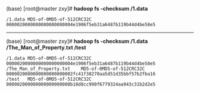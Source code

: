 

(base) [root@master zxy]# __hadoop fs -checksum /1.data__
```
/1.data	MD5-of-0MD5-of-512CRC32C	0000020000000000000000004e1906f5eb31a6487b119b44d4be58e5
```
----------
(base) [root@master zxy]# __hadoop fs -checksum /1.data /The_Man_of_Property.txt /test__
```
/1.data	MD5-of-0MD5-of-512CRC32C	0000020000000000000000004e1906f5eb31a6487b119b44d4be58e5
/The_Man_of_Property.txt	MD5-of-0MD5-of-512CRC32C	0000020000000000000000002fc41f38270aa5d51d35bbf57b2fba16
/test	MD5-of-0MD5-of-512CRC32C	000002000000000000000000b18d8cc990f6779324aa943c31b2d2e5
```
